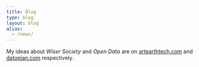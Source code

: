 ```yaml
---
title: Blog  
type: blog
layout: blog
alias:
  - /news/
---
```


My ideas about _Wiser Society_ and _Open Data_ are on <a href="http://www.artearthtech.com" target="_blank">artearthtech.com</a> and <a href="http://www.datopian.com" target="_blank">datopian.com</a> respectively.
